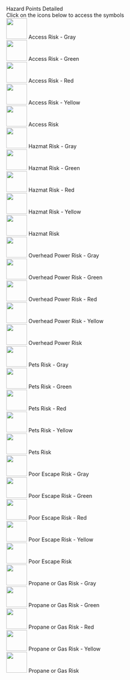 Hazard Points Detailed<br>Click on the icons below to access the symbols<br><a href='https://github.com/afackler/Wildfire-Symbology/raw/main/HazardsMitigation_Parcel-AccessRisk-gray-halo_256x256.svg'><img src='Mitigation_Parcel-AccessRisk-gray-halo_256x256.svg' width='55'></a> Access Risk - Gray<br><a href='https://github.com/afackler/Wildfire-Symbology/raw/main/HazardsMitigation_Parcel-AccessRisk-green-halo_256x256.svg'><img src='Mitigation_Parcel-AccessRisk-green-halo_256x256.svg' width='55'></a> Access Risk - Green<br><a href='https://github.com/afackler/Wildfire-Symbology/raw/main/HazardsMitigation_Parcel-AccessRisk-red-halo_256x256.svg'><img src='Mitigation_Parcel-AccessRisk-red-halo_256x256.svg' width='55'></a> Access Risk - Red<br><a href='https://github.com/afackler/Wildfire-Symbology/raw/main/HazardsMitigation_Parcel-AccessRisk-yellow-halo_256x256.svg'><img src='Mitigation_Parcel-AccessRisk-yellow-halo_256x256.svg' width='55'></a> Access Risk - Yellow<br><a href='https://github.com/afackler/Wildfire-Symbology/raw/main/HazardsMitigation_Parcel-AccessRisk_256x256.svg'><img src='Mitigation_Parcel-AccessRisk_256x256.svg' width='55'></a> Access Risk<br><a href='https://github.com/afackler/Wildfire-Symbology/raw/main/HazardsMitigation_Parcel-HazmatRisk-gray-halo_256x256.svg'><img src='Mitigation_Parcel-HazmatRisk-gray-halo_256x256.svg' width='55'></a> Hazmat Risk - Gray<br><a href='https://github.com/afackler/Wildfire-Symbology/raw/main/HazardsMitigation_Parcel-HazmatRisk-green-halo_256x256.svg'><img src='Mitigation_Parcel-HazmatRisk-green-halo_256x256.svg' width='55'></a> Hazmat Risk - Green<br><a href='https://github.com/afackler/Wildfire-Symbology/raw/main/HazardsMitigation_Parcel-HazmatRisk-red-halo_256x256.svg'><img src='Mitigation_Parcel-HazmatRisk-red-halo_256x256.svg' width='55'></a> Hazmat Risk - Red<br><a href='https://github.com/afackler/Wildfire-Symbology/raw/main/HazardsMitigation_Parcel-HazmatRisk-yellow-halo_256x256.svg'><img src='Mitigation_Parcel-HazmatRisk-yellow-halo_256x256.svg' width='55'></a> Hazmat Risk - Yellow<br><a href='https://github.com/afackler/Wildfire-Symbology/raw/main/HazardsMitigation_Parcel-HazmatRisk_256x256.svg'><img src='Mitigation_Parcel-HazmatRisk_256x256.svg' width='55'></a> Hazmat Risk<br><a href='https://github.com/afackler/Wildfire-Symbology/raw/main/HazardsMitigation_Parcel-OverheadPowerRisk-gray-halo_256x256.svg'><img src='Mitigation_Parcel-OverheadPowerRisk-gray-halo_256x256.svg' width='55'></a> Overhead Power Risk - Gray<br><a href='https://github.com/afackler/Wildfire-Symbology/raw/main/HazardsMitigation_Parcel-OverheadPowerRisk-green-halo_256x256.svg'><img src='Mitigation_Parcel-OverheadPowerRisk-green-halo_256x256.svg' width='55'></a> Overhead Power Risk - Green<br><a href='https://github.com/afackler/Wildfire-Symbology/raw/main/HazardsMitigation_Parcel-OverheadPowerRisk-red-halo_256x256.svg'><img src='Mitigation_Parcel-OverheadPowerRisk-red-halo_256x256.svg' width='55'></a> Overhead Power Risk - Red<br><a href='https://github.com/afackler/Wildfire-Symbology/raw/main/HazardsMitigation_Parcel-OverheadPowerRisk-yellow-halo_256x256.svg'><img src='Mitigation_Parcel-OverheadPowerRisk-yellow-halo_256x256.svg' width='55'></a> Overhead Power Risk - Yellow<br><a href='https://github.com/afackler/Wildfire-Symbology/raw/main/HazardsMitigation_Parcel-OverheadPowerRisk_256x256.svg'><img src='Mitigation_Parcel-OverheadPowerRisk_256x256.svg' width='55'></a> Overhead Power Risk<br><a href='https://github.com/afackler/Wildfire-Symbology/raw/main/HazardsMitigation_Parcel-PetsRisk-gray-halo_256x256.svg'><img src='Mitigation_Parcel-PetsRisk-gray-halo_256x256.svg' width='55'></a> Pets Risk - Gray<br><a href='https://github.com/afackler/Wildfire-Symbology/raw/main/HazardsMitigation_Parcel-PetsRisk-green-halo_256x256.svg'><img src='Mitigation_Parcel-PetsRisk-green-halo_256x256.svg' width='55'></a> Pets Risk - Green<br><a href='https://github.com/afackler/Wildfire-Symbology/raw/main/HazardsMitigation_Parcel-PetsRisk-red-halo_256x256.svg'><img src='Mitigation_Parcel-PetsRisk-red-halo_256x256.svg' width='55'></a> Pets Risk - Red<br><a href='https://github.com/afackler/Wildfire-Symbology/raw/main/HazardsMitigation_Parcel-PetsRisk-yellow-halo_256x256.svg'><img src='Mitigation_Parcel-PetsRisk-yellow-halo_256x256.svg' width='55'></a> Pets Risk - Yellow<br><a href='https://github.com/afackler/Wildfire-Symbology/raw/main/HazardsMitigation_Parcel-PetsRisk_256x256.svg'><img src='Mitigation_Parcel-PetsRisk_256x256.svg' width='55'></a> Pets Risk<br><a href='https://github.com/afackler/Wildfire-Symbology/raw/main/HazardsMitigation_Parcel-PoorEscapeRisk-gray-halo_256x256.svg'><img src='Mitigation_Parcel-PoorEscapeRisk-gray-halo_256x256.svg' width='55'></a> Poor Escape Risk - Gray<br><a href='https://github.com/afackler/Wildfire-Symbology/raw/main/HazardsMitigation_Parcel-PoorEscapeRisk-green-halo_256x256.svg'><img src='Mitigation_Parcel-PoorEscapeRisk-green-halo_256x256.svg' width='55'></a> Poor Escape Risk - Green<br><a href='https://github.com/afackler/Wildfire-Symbology/raw/main/HazardsMitigation_Parcel-PoorEscapeRisk-red-halo_256x256.svg'><img src='Mitigation_Parcel-PoorEscapeRisk-red-halo_256x256.svg' width='55'></a> Poor Escape Risk - Red<br><a href='https://github.com/afackler/Wildfire-Symbology/raw/main/HazardsMitigation_Parcel-PoorEscapeRisk-yellow-halo_256x256.svg'><img src='Mitigation_Parcel-PoorEscapeRisk-yellow-halo_256x256.svg' width='55'></a> Poor Escape Risk - Yellow<br><a href='https://github.com/afackler/Wildfire-Symbology/raw/main/HazardsMitigation_Parcel-PoorEscapeRisk_256x256.svg'><img src='Mitigation_Parcel-PoorEscapeRisk_256x256.svg' width='55'></a> Poor Escape Risk<br><a href='https://github.com/afackler/Wildfire-Symbology/raw/main/HazardsMitigation_Parcel-PropaneOrGasRisk-gray-halo_256x256.svg'><img src='Mitigation_Parcel-PropaneOrGasRisk-gray-halo_256x256.svg' width='55'></a> Propane or Gas Risk - Gray<br><a href='https://github.com/afackler/Wildfire-Symbology/raw/main/HazardsMitigation_Parcel-PropaneOrGasRisk-green-halo_256x256.svg'><img src='Mitigation_Parcel-PropaneOrGasRisk-green-halo_256x256.svg' width='55'></a> Propane or Gas Risk - Green<br><a href='https://github.com/afackler/Wildfire-Symbology/raw/main/HazardsMitigation_Parcel-PropaneOrGasRisk-red-halo_256x256.svg'><img src='Mitigation_Parcel-PropaneOrGasRisk-red-halo_256x256.svg' width='55'></a> Propane or Gas Risk - Red<br><a href='https://github.com/afackler/Wildfire-Symbology/raw/main/HazardsMitigation_Parcel-PropaneOrGasRisk-yellow-halo_256x256.svg'><img src='Mitigation_Parcel-PropaneOrGasRisk-yellow-halo_256x256.svg' width='55'></a> Propane or Gas Risk - Yellow<br><a href='https://github.com/afackler/Wildfire-Symbology/raw/main/HazardsMitigation_Parcel-PropaneOrGasRisk_256x256.svg'><img src='Mitigation_Parcel-PropaneOrGasRisk_256x256.svg' width='55'></a> Propane or Gas Risk<br>